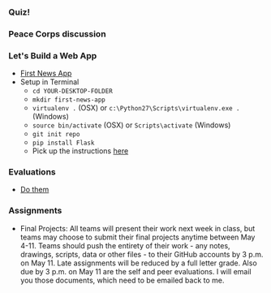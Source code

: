 
### Quiz!

### Peace Corps discussion

### Let's Build a Web App

  * [First News App](http://first-news-app.readthedocs.org/en/latest/)
  * Setup in Terminal
    * `cd YOUR-DESKTOP-FOLDER`
    * `mkdir first-news-app`
    * `virtualenv .` (OSX) or `c:\Python27\Scripts\virtualenv.exe .` (Windows)
    * `source bin/activate` (OSX) or `Scripts\activate` (Windows)
    * `git init repo`
    * `pip install Flask`
    * Pick up the instructions [here](http://first-news-app.readthedocs.org/en/latest/#act-2-hello-flask)

### Evaluations

  * [Do them](https://www.courseevalum.umd.edu/)

### Assignments

  * Final Projects: All teams will present their work next week in class, but teams may choose to submit their final projects anytime between May 4-11. Teams should push the entirety of their work - any notes, drawings, scripts, data or other files - to their GitHub accounts by 3 p.m. on May 11. Late assignments will be reduced by a full letter grade. Also due by 3 p.m. on May 11 are the self and peer evaluations. I will email you those documents, which need to be emailed back to me.
